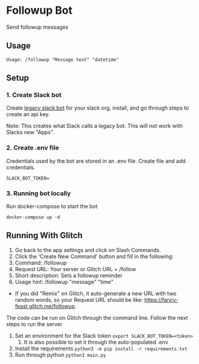 # Followup Bot

Send followup messages 

## Usage

```
Usage: /followup "Message text" "datetime"
```

## Setup

### 1. Create Slack bot
Create <a href="https://my.slack.com/services/new/bot">legacy slack bot</a> for your slack org, install, and
go through steps to create an api key.

Note: This creates what Slack calls a legacy bot. This will not work with Slacks new "Apps".

### 2. Create .env file

Credentials used by the bot are stored in an .env file. Create file and add credentials.
```
SLACK_BOT_TOKEN=
```

### 3. Running bot locally

Run docker-compose to start the bot
```
docker-compose up -d 
```

## Running With Glitch
1. Go back to the app settings and click on Slash Commands.
2. Click the 'Create New Command' button and fill in the following:
3. Command: /followup
4. Request URL: Your server or Glitch URL + /follow
5. Short description: Sets a followup reminder
6. Usage hint: /followup "message" "time"

- If you did "Remix" on Glitch, it auto-generate a new URL with two random words, so your Request URL should be like: https://fancy-feast.glitch.me/followup.

The code can be run on Glitch through the command line. Follow the next steps to run the server

1. Set an environment for the Slack token `export SLACK_BOT_TOKEN=<token>`
   1. It is also possible to set it through the auto-populated .env
2. Install the requirements `python3 -m pip install -r requirements.txt`
3. Run through python `python3 main.py`